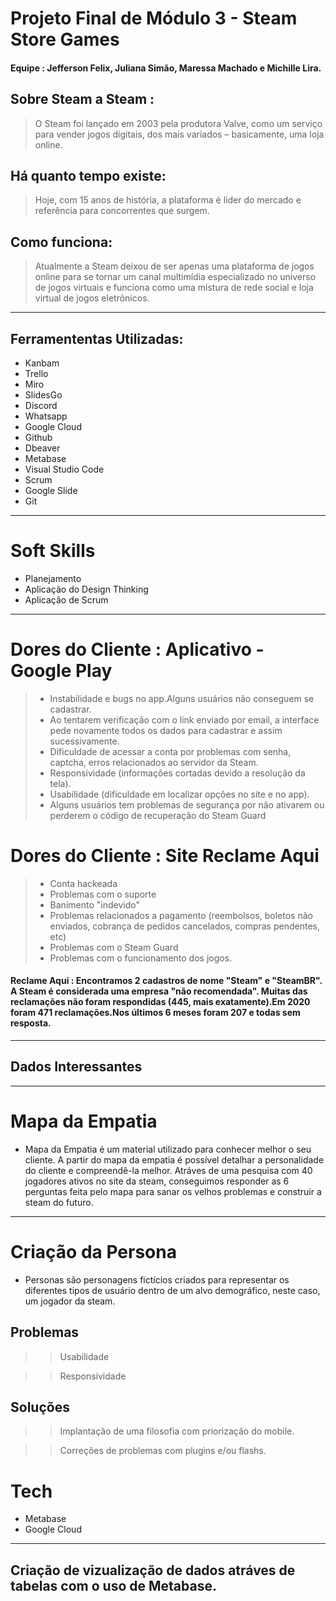 # Projeto Final de Módulo 3 - Steam Store Games 



#### Equipe : Jefferson Felix, Juliana Simão, Maressa Machado e Michille Lira.

## Sobre Steam a Steam : 
>O Steam foi lançado em 2003 pela produtora Valve, como um serviço para vender jogos digitais, dos mais variados – basicamente, uma loja online.

## Há quanto tempo existe: 
>Hoje, com 15 anos de história, a plataforma é líder do mercado e referência para concorrentes que surgem. 

## Como funciona: 
> Atualmente a Steam deixou de ser apenas uma plataforma de jogos online para se tornar um canal multimídia especializado no universo de jogos virtuais e funciona como uma mistura de rede social e loja virtual de jogos eletrônicos.
-------------

## Ferramententas Utilizadas: 
* Kanbam 
* Trello
* Miro
* SlidesGo
* Discord 
* Whatsapp 
* Google Cloud 
* Github
* Dbeaver 
* Metabase
* Visual Studio Code 
* Scrum 
* Google Slide
* Git
------------
# Soft Skills 
* Planejamento 
* Aplicação do Design Thinking 
* Aplicação de Scrum 
--------------
# Dores do Cliente : Aplicativo - Google Play 
 
> * Instabilidade e bugs no app.Alguns usuários não conseguem se cadastrar. 
> * Ao tentarem verificação com o link enviado por email, a interface pede novamente todos os dados para cadastrar e assim sucessivamente.
> * Dificuldade de acessar a conta por problemas com senha, captcha, erros relacionados ao servidor da Steam.
> * Responsividade (informações cortadas devido a resolução da tela).
> * Usabilidade (dificuldade em localizar opções no site e no app).
> * Alguns usuários tem problemas de segurança por não ativarem ou perderem o código de recuperação do Steam Guard


# Dores do Cliente : Site Reclame Aqui

> * Conta hackeada
> * Problemas com o suporte
> * Banimento "indevido"
> * Problemas relacionados a pagamento (reembolsos, boletos não enviados, cobrança de pedidos cancelados, compras pendentes, etc)
> * Problemas com o Steam Guard
> * Problemas com o funcionamento dos jogos.

 #### Reclame Aqui : Encontramos 2 cadastros de nome "Steam" e "SteamBR". A Steam é considerada uma empresa "não recomendada". Muitas das reclamações não foram respondidas (445, mais exatamente).Em 2020 foram 471 reclamações.Nos últimos 6 meses foram 207 e todas sem resposta.
---------

## Dados Interessantes 

______

# Mapa da Empatia

* Mapa da Empatia é um material utilizado para conhecer melhor o seu cliente. A partir do mapa da empatia é possível detalhar a personalidade do cliente e compreendê-la melhor. Atráves de uma pesquisa com 40 jogadores ativos no site da steam, conseguimos responder as 6 perguntas feita pelo mapa para sanar os velhos problemas e construir a steam do futuro. 


_________________

# Criação da Persona 

* Personas são personagens fictícios criados para representar os diferentes tipos de usuário dentro de um alvo demográfico, neste caso, um jogador da steam. 


## Problemas 
>> Usabilidade 

>> Responsividade

## Soluções 
>> Implantação de uma filosofia com priorização do mobile.

>> Correções de problemas com plugins e/ou flashs.


# Tech
* Metabase 
* Google Cloud
--------------


## Criação de vizualização de dados atráves de tabelas com o uso de Metabase.
